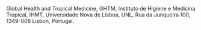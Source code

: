 Global Health and Tropical Medicine, GHTM, Instituto de Higiene e Medicina Tropical, IHMT, Universidade Nova de Lisboa, UNL, Rua da Junqueira 100, 1349-008 Lisbon, Portugal.